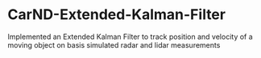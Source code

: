 # CarND-Extended-Kalman-Filter
Implemented an Extended Kalman Filter to track position and velocity of a moving object on basis simulated radar and lidar measurements
